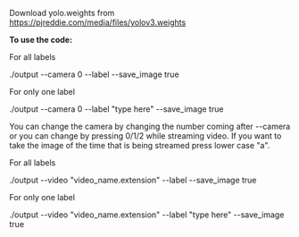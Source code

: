 Download yolo.weights from https://pjreddie.com/media/files/yolov3.weights

__To use the code:__

For all labels

./output --camera 0 --label --save_image true

For only one label

./output --camera 0 --label "type here" --save_image true

You can change the camera by changing the number coming after --camera or you can change by pressing 0/1/2 while streaming video. If you want to take the image of the time that is being streamed press lower case "a". 

For all labels

./output --video "video_name.extension" --label --save_image true

For only one label

./output --video "video_name.extension" --label "type here" --save_image true

